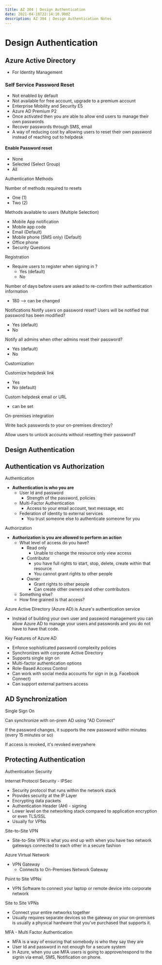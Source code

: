 ```yaml
---
title: AZ 304 | Design Authentication
date: 2021-04-18T22:14:10.900Z
description: AZ 304 | Design Authentication Notes
---
```

# Design Authentication 

## Azure Active Directory 
- For Identity Management 

### Self Service Password Reset 

- Not enabled by default 
- Not available for free account, upgrade to a premium account 
- Enterprise Mobility and Security E5
- Azure AD Premium P2 
- Once activated then you are able to allow end users to manage their own passwords 
- Recover passwords through SMS, email 
- A way of reducing cost by allowing users to reset their own password instead of reaching out to helpdesk

#### Enable Password reset

- None
- Selected (Select Group)
- All

Authentication Methods

Number of methods required to resets
- One (1) 
- Two (2)

Methods available to users (Multiple Selection)
- Mobile App notification
- Mobile app code
- Email (Default) 
- Mobile phone (SMS only) (Default) 
- Office phone
- Security Questions 

Registration 
- Require users to register when signing in ?
  - Yes (default)
  - No

Number of days before users are asked to re-confirm their authentication information 
- 180 --> can be changed 

Notifications
Notify users on password reset? 
Users will be notified that password has been modified?
- Yes (default)
- No

Notify all admins when other admins reset their password?
- Yes (default)
- No

Customization 

Customize helpdesk link 
- Yes 
- No (default)

Custom helpdesk email or URL 
- can be set 

On-premises integration

Write back passwords to your on-premises directory?

Allow users to unlock accounts without resetting their password?



## Design Authentication 

## Authentication vs Authorization 

Authentication
- __Authentication is who you are__
  - User Id and password
    - Strength of the password, policies
  - Multi-Factor Authentication 
    - Access to your email account, text message, etc
  - Federation of identity to external services
    - You trust someone else to authenticate someone for you

Authorization 
- __Authorization is you are allowed to perform an action__
  - What level of access do you have?
    - Read only
      - Unable to change the resource only view access 
    - Contributor
      - you have full rights to start, stop, delete, create within that resource
      - You cannot grant rights to other people
    - Owner 
      - Grant rights to other people
      - Can create other owners and other contributors 
  - Something else?
  - How fine grained is that access?

Azure Active Directory (Azure AD) is Azure's authentication service 
  - Instead of building your own user and password management you can allow Azure AD to manage your users and passwords and you do not have to have that code.

Key Features of Azure AD
- Enforce sophisticated password complexity policies
- Synchronizes with corporate Active Directory
- Supports single sign on 
- Multi-factor authentication options
- Role-Based Access Control 
- Can work with social media accounts for sign in (e.g. Facebook Connect)
- Can support external partners access 


## AD Synchronization 

Single Sign On 

Can synchronize with on-prem AD using "AD Connect"

If the password changes, it supports the new password within minutes (every 15 minutes or so)

If access is revoked, it's revoked everywhere


## Protecting Authentication 

Authentication Security 

Internet Protocol Security - IPSec 
- Security protocol that runs within the network stack 
- Provides security at the IP Layer
- Encrypting data packets 
- Authentication Header (AH) - signing 
- Lower level on the networking stack compared to application encryption or even TLS/SSL
- Usually for VPNs

Site-to-Site VPN 
- Site-to-Site VPN is what you end up with when you have two network gateways connected to each other in a secure fashion

Azure Virtual Network 
  - VPN Gateway 
    - Connects to On-Premises Network Gateway 

Point to Site VPNs
  - VPN Software to connect your laptop or remote device into corporate network 

Site to Site VPNs
  - Connect your entire networks together 
  - Usually requires separate devices so the gateway on your on-premises is usually a physical hardware that you've purchased that supports it.

MFA - Multi Factor Authentication 
- MFA is a way of ensuring that somebody is who they say they are 
- User Id and password in not enough for a secure system 
- In Azure, when you use MFA users is going to approve/respond to  the signin via email, SMS, Notification on phone.
